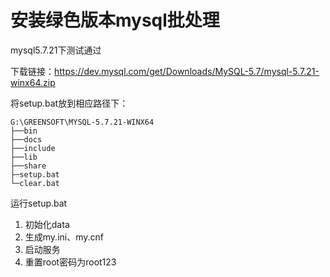 # 安装绿色版本mysql批处理

mysql5.7.21下测试通过

下载链接：https://dev.mysql.com/get/Downloads/MySQL-5.7/mysql-5.7.21-winx64.zip

将setup.bat放到相应路径下：

```
G:\GREENSOFT\MYSQL-5.7.21-WINX64
├──bin
├──docs
├──include
├──lib
├──share
├─setup.bat
└─clear.bat
```

运行setup.bat

1. 初始化data
2. 生成my.ini、my.cnf
3. 启动服务
4. 重置root密码为root123
